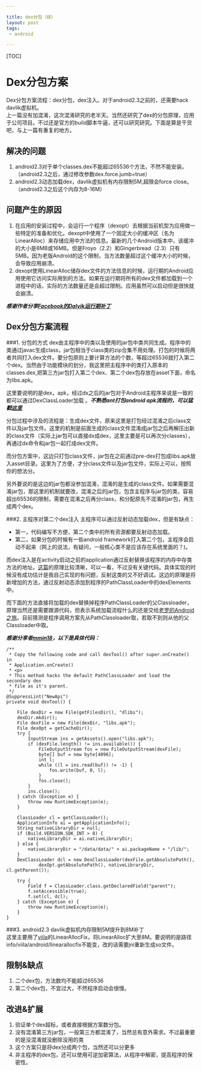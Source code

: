 ```yaml
---

title: dex分包（续）
layout: post
tags:
 - android

---
```


[TOC]

Dex分包方案  
===
Dex分包方案流程：dex分包，dex注入。对于android2.3之前的，还需要hack davlik虚拟机。  
上一篇没有加混淆，这次混淆研究的老半天。当然还研究了dex的分包原理，应用于公司项目。不过还是官方的build脚本牛逼，还可以研究研究。下面是算是干货吧，与上一篇有重复的地方。

解决的问题
---
1. android2.3对于单个classes.dex不能超过65536个方法，不然不能安装。（android2.3之后，通过修改参数dex.force.jumb=true）  
2. android2.3动态加载dex，davlik虚拟机有内存限制5M,超限会force close。（android2.3之后这个内存为8-16M） 

问题产生的原因
---
1. 在应用的安装过程中，会运行一个程序（dexopt）去根据当前机型为应用做一些特定的准备和优化。dexopt中使用了一个固定大小的缓冲区（名为LinearAlloc）来存储应用中方法的信息。最新的几个Android版本中，该缓冲的大小是8MB或16MB。但是Froyo（2.2）和Gingerbread（2.3）只有5MB。因为老版Android的这个限制，当方法数量超过这个缓冲大小的时候，会导致应用崩溃。
2. dexopt使用LinearAlloc储存dex文件的方法信息的时候，运行期的Android应用使用它访问实际用到的方法。如果在运行期将所有的dex文件都加载到一个进程中的话，实际的方法数量还是会超过限制。应用虽然可以启动但是很快就会崩溃。

***感谢作者分享[Facebook的Dalvik运行期补丁](http://log4think.com/facebook_dalvik_patch_for_android/)***
  
Dex分包方案流程
---
###1. 分包的方式
dex由主程序中的类以及使用的jar包中类共同生成。程序中的类通过javac生成class，jar包相当于class类的zip合集不用处理。打包的时候将两者共同打入dex文件。要分包原则上要计算方法的个数，等超过65536就打入第二个dex。当然由于功能模块的划分，我这里把主程序中的类打入原本的classes.dex,把第三方jar包打入第二个dex、第二个dex包存放在asset下面，命名为libs.apk。

这里要说明的是dex，apk，经过dx之后的jar包对于Android主程序来说是一致的都可以通过DexClassLoader加载 。***不熟悉ant打包android apk流程的，可以猛戳[这里](http://blog.csdn.net/chenzhiqin20/article/details/8191889)***
  
分包过程中涉及的流程是：生成dex文件，原来这里是打包经过混淆之后class文件以及jar包文件。这里的机制是前面生成的class文件混淆成jar包之后再解压出新的class文件（实际上jar包可以直接dx成dex，这里主要是可以再次分classes），再通过dx命令和jar包一起打成dex文件。

而分包方案中，这边只打包class文件，jar包在之前通过pre-dex打包成libs.apk放入asset目录。这里为了方便，才分class文件以及jar包文件，实际上可以，按照你的想法分。

另外要说的是这边的jar包都没参加混淆，混淆的是生成的class文件。如果需要混淆jar包，那这里的机制就要改，混淆之后的jar包，包含主程序与jar包的类，容易超出65536的限制，需要在混淆之后再分class，和分配原先不混淆的jar包，再生成两个dex。


###2. 主程序对第二个dex注入
主程序可以通过反射动态加载dex，但是有缺点：

* 第一，代码编写不方便，第二个类中的所有资源都要反射动态加载。
* 第二，如果分包的时候有一些android framework打入第二个包，主程序会启动不起来（网上的说法，有疑问，一般核心类不是应该存在系统里面的？)。

而dex注入是在activity启动之前的application通过反射替换该程序的内存中存类方法的地址。[这篇](http://blog.csdn.net/huli870715/article/details/38023065)的原理比较清晰，可以一看，不过没有关键代码。具体实现的时候没有成功估计是我自己实现的有问题，反射这类的又不好调试。这边的原理是将新增加的方法，通过反射动态添加到程序的PathClassLoader中的dexElements中。

而下面的方法直接将加载的dex替换掉程序PathClassLoader的父Classloader，原理当然还是需要跟源代码，但表示系统加载流程什么的还是交给[老罗的Android之旅](http://blog.csdn.net/luoshengyang/article/details/8923485)。目前猜测是程序调用方案先从PathClassloader取，若取不到则从他的父Classloader中取。

***感谢分享者[mmin18](https://github.com/mmin18/Dex65536)，以下是具体代码：***
```
/**
 * Copy the following code and call dexTool() after super.onCreate() in
 * Application.onCreate()
 * <p>
 * This method hacks the default PathClassLoader and load the secondary dex
 * file as it's parent.
 */
@SuppressLint("NewApi")
private void dexTool() {

	File dexDir = new File(getFilesDir(), "dlibs");
	dexDir.mkdir();
	File dexFile = new File(dexDir, "libs.apk");
	File dexOpt = getCacheDir();
	try {
		InputStream ins = getAssets().open("libs.apk");
		if (dexFile.length() != ins.available()) {
			FileOutputStream fos = new FileOutputStream(dexFile);
			byte[] buf = new byte[4096];
			int l;
			while ((l = ins.read(buf)) != -1) {
				fos.write(buf, 0, l);
			}
			fos.close();
		}
		ins.close();
	} catch (Exception e) {
		throw new RuntimeException(e);
	}

	ClassLoader cl = getClassLoader();
	ApplicationInfo ai = getApplicationInfo();
	String nativeLibraryDir = null;
	if (Build.VERSION.SDK_INT > 8) {
		nativeLibraryDir = ai.nativeLibraryDir;
	} else {
		nativeLibraryDir = "/data/data/" + ai.packageName + "/lib/";
	}
	DexClassLoader dcl = new DexClassLoader(dexFile.getAbsolutePath(),
			dexOpt.getAbsolutePath(), nativeLibraryDir, cl.getParent());

	try {
		Field f = ClassLoader.class.getDeclaredField("parent");
		f.setAccessible(true);
		f.set(cl, dcl);
	} catch (Exception e) {
		throw new RuntimeException(e);
	}
}
```  
###3. android2.3 davlik虚拟机内存限制5M提升到8M补丁  
这里主要用了[viila](https://github.com/viilaismonster/LinearAllocFix)的LinearAllocFix，将LinearAlloc扩大至8M。要说明的是路径info/viila/android/linearallocfix不能变，改的话需要jni重新生成so文件。  
  
限制&缺点
---
1. 二个dex包，方法数均不能超过65536  
2. 第二个dex包，不宜过大，不然程序启动会很慢。

改进&扩展 
---
1. 验证单个dex超标，或者直接根据方案数分包。  
2. 没有混淆第三方jar包，一般第三方都混淆了，当然总有意外需求。不过最重要的是没混淆就没删除没用的类   
3. 这个方案只是将dex分成两个包，当然还可以分更多   
4. 非主程序的dex包，还可以使用可逆加密算法，从程序中解密，提高程序的保密性。  
